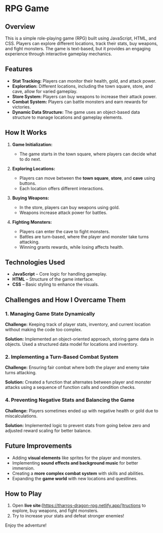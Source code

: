 # RPG Game

## Overview

This is a simple role-playing game (RPG) built using JavaScript, HTML, and CSS. Players can explore different locations, track their stats, buy weapons, and fight monsters. The game is text-based, but it provides an engaging experience through interactive gameplay mechanics.

## Features

- **Stat Tracking:** Players can monitor their health, gold, and attack power.
- **Exploration:** Different locations, including the town square, store, and cave, allow for varied gameplay.
- **Store System:** Players can buy weapons to increase their attack power.
- **Combat System:** Players can battle monsters and earn rewards for victories.
- **Dynamic Data Structure:** The game uses an object-based data structure to manage locations and gameplay elements.

## How It Works

1. **Game Initialization:**
   - The game starts in the town square, where players can decide what to do next.
2. **Exploring Locations:**
   - Players can move between the **town square**, **store**, and **cave** using buttons.
   - Each location offers different interactions.
3. **Buying Weapons:**

   - In the store, players can buy weapons using gold.
   - Weapons increase attack power for battles.

4. **Fighting Monsters:**
   - Players can enter the cave to fight monsters.
   - Battles are turn-based, where the player and monster take turns attacking.
   - Winning grants rewards, while losing affects health.

## Technologies Used

- **JavaScript** – Core logic for handling gameplay.
- **HTML** – Structure of the game interface.
- **CSS** – Basic styling to enhance the visuals.

## Challenges and How I Overcame Them

### 1. **Managing Game State Dynamically**

**Challenge:** Keeping track of player stats, inventory, and current location without making the code too complex.

**Solution:** Implemented an object-oriented approach, storing game data in objects. Used a structured data model for locations and inventory.

### 2. **Implementing a Turn-Based Combat System**

**Challenge:** Ensuring fair combat where both the player and enemy take turns attacking.

**Solution:** Created a function that alternates between player and monster attacks using a sequence of function calls and condition checks.

### 4. **Preventing Negative Stats and Balancing the Game**

**Challenge:** Players sometimes ended up with negative health or gold due to miscalculations.

**Solution:** Implemented logic to prevent stats from going below zero and adjusted reward scaling for better balance.

## Future Improvements

- Adding **visual elements** like sprites for the player and monsters.
- Implementing **sound effects and background music** for better immersion.
- Creating a **more complex combat system** with skills and abilities.
- Expanding the **game world** with new locations and questlines.

## How to Play

1. Open **live site:**[https://tharros-dragon-rpg.netlify.app/]tructions to explore, buy weapons, and fight monsters.
2. Try to increase your stats and defeat stronger enemies!

Enjoy the adventure!
